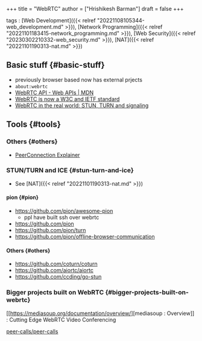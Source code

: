 +++
title = "WebRTC"
author = ["Hrishikesh Barman"]
draft = false
+++

tags
: [Web Development]({{< relref "20221108105344-web_development.md" >}}), [Network Programming]({{< relref "20221101183415-network_programming.md" >}}), [Web Security]({{< relref "20230302210332-web_security.md" >}}), [NAT]({{< relref "20221101190313-nat.md" >}})


## Basic stuff {#basic-stuff}

-   previously browser based now has external prjects
-   `about:webrtc`
-   [WebRTC API - Web APIs | MDN](https://developer.mozilla.org/en-US/docs/Web/API/WebRTC_API)
-   [WebRTC is now a W3C and IETF standard](https://web.dev/webrtc-standard-announcement/)
-   [WebRTC in the real world: STUN, TURN and signaling](https://www.html5rocks.com/en/tutorials/webrtc/infrastructure/)


## Tools {#tools}


### Others {#others}

-   [PeerConnection Explainer](https://pe.pion.ly/)


### STUN/TURN and ICE {#stun-turn-and-ice}

-   See [NAT]({{< relref "20221101190313-nat.md" >}})


#### pion {#pion}

-   <https://github.com/pion/awesome-pion>
    -   ppl have built ssh over webrtc
-   <https://github.com/pion>
-   <https://github.com/pion/turn>
-   <https://github.com/pion/offline-browser-communication>


#### Others {#others}

-   <https://github.com/coturn/coturn>
-   <https://github.com/aiortc/aiortc>
-   <https://github.com/ccding/go-stun>


### Bigger projects built on WebRTC {#bigger-projects-built-on-webrtc}

[[<https://mediasoup.org/documentation/overview/>][mediasoup
: Overview]] : Cutting Edge WebRTC Video Conferencing

[peer-calls/peer-calls](https://github.com/peer-calls/peer-calls)
